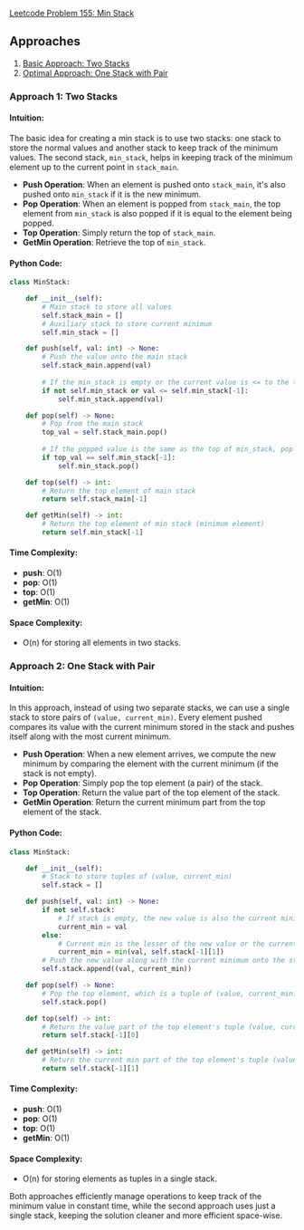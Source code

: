 [Leetcode Problem 155: Min Stack](https://leetcode.com/problems/min-stack/)

## Approaches
1. [Basic Approach: Two Stacks](#approach-1)
2. [Optimal Approach: One Stack with Pair](#approach-2)

### Approach 1: Two Stacks

#### Intuition:
The basic idea for creating a min stack is to use two stacks: one stack to store the normal values and another stack to keep track of the minimum values. The second stack, `min_stack`, helps in keeping track of the minimum element up to the current point in `stack_main`.

- **Push Operation**: When an element is pushed onto `stack_main`, it's also pushed onto `min_stack` if it is the new minimum.
- **Pop Operation**: When an element is popped from `stack_main`, the top element from `min_stack` is also popped if it is equal to the element being popped.
- **Top Operation**: Simply return the top of `stack_main`.
- **GetMin Operation**: Retrieve the top of `min_stack`.

#### Python Code:
```python
class MinStack:

    def __init__(self):
        # Main stack to store all values
        self.stack_main = []
        # Auxiliary stack to store current minimum
        self.min_stack = []

    def push(self, val: int) -> None:
        # Push the value onto the main stack
        self.stack_main.append(val)
        
        # If the min_stack is empty or the current value is <= to the top of min_stack, push it onto min_stack
        if not self.min_stack or val <= self.min_stack[-1]:
            self.min_stack.append(val)

    def pop(self) -> None:
        # Pop from the main stack
        top_val = self.stack_main.pop()
        
        # If the popped value is the same as the top of min_stack, pop from min_stack
        if top_val == self.min_stack[-1]:
            self.min_stack.pop()

    def top(self) -> int:
        # Return the top element of main stack
        return self.stack_main[-1]

    def getMin(self) -> int:
        # Return the top element of min stack (minimum element)
        return self.min_stack[-1]
```

#### Time Complexity:
- **push**: O(1)
- **pop**: O(1)
- **top**: O(1)
- **getMin**: O(1)

#### Space Complexity:
- O(n) for storing all elements in two stacks.

### Approach 2: One Stack with Pair

#### Intuition:
In this approach, instead of using two separate stacks, we can use a single stack to store pairs of `(value, current_min)`. Every element pushed compares its value with the current minimum stored in the stack and pushes itself along with the most current minimum.

- **Push Operation**: When a new element arrives, we compute the new minimum by comparing the element with the current minimum (if the stack is not empty).
- **Pop Operation**: Simply pop the top element (a pair) of the stack.
- **Top Operation**: Return the value part of the top element of the stack.
- **GetMin Operation**: Return the current minimum part from the top element of the stack.

#### Python Code:
```python
class MinStack:

    def __init__(self):
        # Stack to store tuples of (value, current_min)
        self.stack = []

    def push(self, val: int) -> None:
        if not self.stack:
            # If stack is empty, the new value is also the current minimum
            current_min = val
        else:
            # Current min is the lesser of the new value or the current min
            current_min = min(val, self.stack[-1][1])
        # Push the new value along with the current minimum onto the stack
        self.stack.append((val, current_min))

    def pop(self) -> None:
        # Pop the top element, which is a tuple of (value, current_min)
        self.stack.pop()

    def top(self) -> int:
        # Return the value part of the top element's tuple (value, current_min)
        return self.stack[-1][0]

    def getMin(self) -> int:
        # Return the current min part of the top element's tuple (value, current_min)
        return self.stack[-1][1]
```

#### Time Complexity:
- **push**: O(1)
- **pop**: O(1)
- **top**: O(1)
- **getMin**: O(1)

#### Space Complexity:
- O(n) for storing elements as tuples in a single stack.

Both approaches efficiently manage operations to keep track of the minimum value in constant time, while the second approach uses just a single stack, keeping the solution cleaner and more efficient space-wise.

